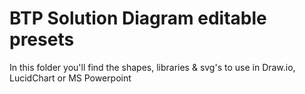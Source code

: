 # BTP Solution Diagram editable presets

In this folder you'll find the shapes, libraries & svg's to use in Draw.io, LucidChart or MS Powerpoint